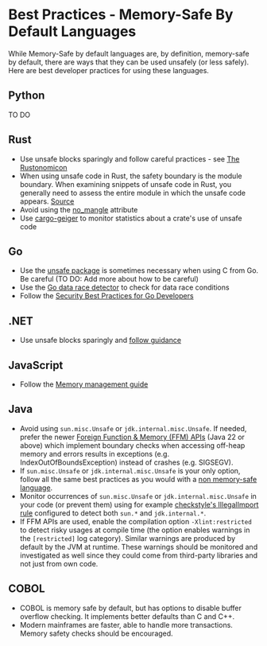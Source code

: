 # Best Practices - Memory-Safe By Default Languages

While Memory-Safe by default languages are, by definition, memory-safe by default, there are ways that they can be used unsafely (or less safely). Here are best developer practices for using these languages.

## Python

TO DO

## Rust

* Use unsafe blocks sparingly and follow careful practices - see [The Rustonomicon](https://doc.rust-lang.org/nomicon/intro.html)
* When using unsafe code in Rust, the safety boundary is the module boundary. When examining snippets of unsafe code in Rust, you generally need to assess the entire module in which the unsafe code appears. [Source](https://github.com/ossf/Memory-Safety/issues/15#issuecomment-1847939439)
* Avoid using the [no_mangle](https://github.com/rust-lang/rust/issues/28179) attribute
* Use [cargo-geiger](https://github.com/geiger-rs/cargo-geiger) to monitor statistics about a crate's use of unsafe code

## Go

* Use the [unsafe package](https://pkg.go.dev/unsafe#pkg-overview) is sometimes necessary when using C from Go. Be careful (TO DO: Add more about how to be careful)
* Use the [Go data race detector](https://go.dev/doc/articles/race_detector) to check for data race conditions
* Follow the [Security Best Practices for Go Developers](https://go.dev/doc/security/best-practices)

## .NET

* Use unsafe blocks sparingly and [follow guidance](https://learn.microsoft.com/en-us/dotnet/csharp/language-reference/unsafe-code)

## JavaScript

* Follow the [Memory management guide](https://developer.mozilla.org/en-US/docs/Web/JavaScript/Memory_management)

## Java

* Avoid using `sun.misc.Unsafe` or `jdk.internal.misc.Unsafe`. If needed, prefer the newer [Foreign Function & Memory (FFM) APIs](https://docs.oracle.com/en/java/javase/22/core/foreign-function-and-memory-api.html) (Java 22 or above) which implement boundary checks when accessing off-heap memory and errors results in exceptions (e.g. IndexOutOfBoundsException) instead of crashes (e.g. SIGSEGV).
* If `sun.misc.Unsafe` or `jdk.internal.misc.Unsafe` is your only option, follow all the same best practices as you would with a [non memory-safe language](best-practice-non-memory-safe-by-default-languages.md).
* Monitor occurrences of `sun.misc.Unsafe` or `jdk.internal.misc.Unsafe` in your code (or prevent them) using for example [checkstyle's IllegalImport rule](https://checkstyle.org/checks/imports/illegalimport.html) configured to detect both `sun.*` and `jdk.internal.*`.
* If FFM APIs are used, enable the compilation option `-Xlint:restricted` to detect risky usages at compile time (the option enables warnings in the `[restricted]` log category). Similar warnings are produced by default by the JVM at runtime. These warnings should be monitored and investigated as well since they could come from third-party libraries and not just from own code.

## COBOL

* COBOL is memory safe by default, but has options to disable buffer overflow checking.  It implements better defaults than C and C++.
* Modern mainframes are faster, able to handle more transactions.  Memory safety checks should be encouraged.
